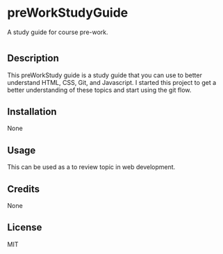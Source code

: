 # preWorkStudyGuide
A study guide for course pre-work.

# <Your-Project-Title>

## Description

This preWorkStudy guide is a study guide that you can use to better understand HTML, CSS, Git, and Javascript. I started this project to get a better understanding of these topics and start using the git flow. 

## Installation

None

## Usage

This can be used as a to review topic in web development. 

## Credits

None

## License

MIT

